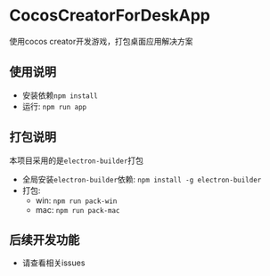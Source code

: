 # CocosCreatorForDeskApp
使用cocos creator开发游戏，打包桌面应用解决方案

## 使用说明
- 安装依赖`npm install`
- 运行: `npm run app` 

## 打包说明

本项目采用的是`electron-builder`打包

- 全局安装`electron-builder`依赖: `npm install -g electron-builder`
- 打包:
    - win: `npm run pack-win`
    - mac: `npm run pack-mac`


## 后续开发功能
- 请查看相关issues
